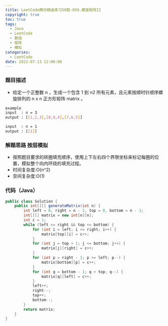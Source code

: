 ```yaml
---
title: LeetCode腾讯精选练习50题-059.螺旋矩阵II
copyright: true
toc: true
tags:
  - Java
  - LeetCode
  - 数组
  - 矩阵
  - 模拟
categories:
  - LeetCode
date: 2022-07-13 12:00:00
---
```



### 题目描述

 * 给定一个正整数 n ，生成一个包含 1 到 n2 所有元素，且元素按顺时针顺序螺旋排列的 n x n 正方形矩阵 matrix 。

```bash
example
input  : n = 3
output : [[1,2,3],[8,9,4],[7,6,5]]

input  : n = 1
output : [[1]]
```

<!--more-->

### 解题思路 按层模拟

+ 按照题目要求的转圈填充顺序，使用上下左右四个界限坐标来标记每圈的位置，模拟整个向内环绕的填充过程。
+ 时间复杂度:O(n^2)
+ 空间复杂度:O(1)

### 代码（Java）
```java
public class Solution {
    public int[][] generateMatrix(int n) {
        int left = 0, right = n - 1, top = 0, bottom = n - 1;
        int[][] matrix = new int[n][n];
        int c = 1;
        while (left <= right && top <= bottom) {
            for (int i = left; i <= right; i++) {
                matrix[top][i] = c++;
            }
            for (int j = top + 1; j <= bottom; j++) {
                matrix[j][right] = c++;
            }
            for (int p = right - 1; p >= left; p--) {
                matrix[bottom][p] = c++;
            }
            for (int q = bottom - 1; q > top; q--) {
                matrix[q][left] = c++;
            }
            left++;
            right--;
            top++;
            bottom--;
        }
        return matrix;
    }
}
```